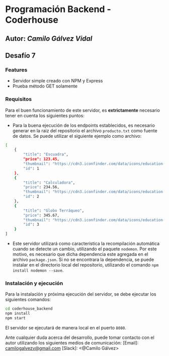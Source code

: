 # Programación Backend - Coderhouse
## Autor: _Camilo Gálvez Vidal_

## Desafío 7


### Features
- Servidor simple creado con NPM y Express
- Prueba método GET solamente

### Requisitos
Para el buen funcionamiento de este servidor, es **extrictamente** necesario tener en cuenta los siguientes puntos:
- Para la buena ejecución de los endpoints establecidos, es necesario generar en la raiz del repositorio el archivo `producto.txt` como fuente de datos. Se puede utilizar el siguiente ejemplo como archivo: 
```sh
[
	{
		"title": "Escuadra",
		"price": 123.45,
		"thumbnail": "https://cdn3.iconfinder.com/data/icons/education-209/64/ruler-triangle-stationary-school-256.png",
		"id": 1
	},
	{
		"title": "Calculadora",
		"price": 234.56,
		"thumbnail": "https://cdn3.iconfinder.com/data/icons/education-209/64/calculator-math-tool-school-256.png",
		"id": 2
	},
	{
		"title": "Globo Terráqueo",
		"price": 345.67,
		"thumbnail": "https://cdn3.iconfinder.com/data/icons/education-209/64/globe-earth-geograhy-planet-school-256.png",
		"id": 3
	}
]
```
- Este servidor utilizará como característica la recompilación automática cuando se detecte un cambio, utilizando el paquete `nodemon`. Por este motivo, es necesario que dicha dependencia este agregada en el archivo `package.json`. Si no se encontrara la dependencia, se puede instalar en el directorio local del repositorio, utilizando el comando `npm install nodemon --save`.

### Instalación y ejecución
Para la instalación y próxima ejecución del servidor, se debe ejecutar los siguientes comandos:
```sh
cd coderhouse_backend
npm install
npm start
```

El servidor se ejecutará de manera local en el puerto `8080`.

Ante cualquier duda acerca del desarrollo, puede tomar contacto con el autor utilizando los siguientes medios de comunicación:
[Email]: <camilogalvezv@gmail.com>
[Slack]: <@Camilo Gálvez>